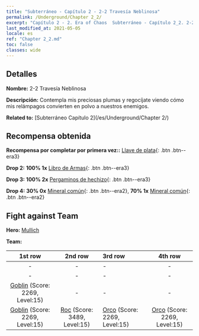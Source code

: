 ```yaml
---
title: "Subterráneo - Capítulo 2 - 2-2 Travesía Neblinosa"
permalink: /Underground/Chapter 2_2/
excerpt: "Capítulo 2 - 2. Era of Chaos  Subterráneo - Capítulo 2_2. 2-2 Travesía Neblinosa"
last_modified_at: 2021-05-05
locale: es
ref: "Chapter 2_2.md"
toc: false
classes: wide
---
```


## Detalles

 **Nombre:** 2-2 Travesía Neblinosa

 **Descripción:** Contempla mis preciosas plumas y regocíjate viendo cómo mis relámpagos convierten en polvo a nuestros enemigos.

 **Related to:** [Subterráneo Capítulo 2](/es/Underground/Chapter 2/)

## Recompensa obtenida

 **Recompensa por completar por primera vez::** [Llave de plata](/ItemsES/con_693/){: .btn .btn--era3}

 **Drop 2:** **100% 1x** [Libro de Armas](/ItemsES/mat_18/){: .btn .btn--era3}

 **Drop 3:** **100% 2x** [Pergaminos de hechizo](/ItemsES/con_694/){: .btn .btn--era3}

 **Drop 4:** **30% 0x** [Mineral común](/ItemsES/mat_6/){: .btn .btn--era2}, **70% 1x** [Mineral común](/ItemsES/mat_6/){: .btn .btn--era2}


## Fight against Team
 **Hero:** [Mullich](/es/heroes/Mullich/)

 **Team:**


  | 1st row | 2nd row | 3rd row | 4th row |
  |:----:|:----:|:----|:----:|
  | - | - | - | - |
  | - | - | - | - |
  | [Goblin](/es/units/Goblin/) (Score: 2269, Level:15)  | - | - | - |
  | [Goblin](/es/units/Goblin/) (Score: 2269, Level:15)  | [Roc](/es/units/Roc/) (Score: 3489, Level:15)  | [Orco](/es/units/Orc/) (Score: 2269, Level:15)  | [Orco](/es/units/Orc/) (Score: 2269, Level:15)  |


